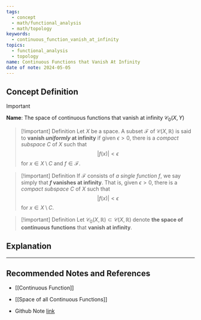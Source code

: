 ```yaml
---
tags:
  - concept
  - math/functional_analysis
  - math/topology
keywords:
  - continuous_function_vanish_at_infinity
topics:
  - functional_analysis
  - topology
name: Continuous Functions that Vanish At Infinity
date of note: 2024-05-05
---
```


## Concept Definition

>[!important]
>**Name**:  The space of continuous functions that vanish at infinity $\mathcal{C}_0(X, Y)$


>[!important] Definition
>Let $X$ be a space. A subset $\mathcal{F}$ of $\mathcal{C}(X, \mathbb{R})$ is said to **vanish _uniformly_ at infinity** if given $\epsilon > 0$, there is a *compact subspace* $C$ of $X$ such that $$|f(x)| < \epsilon$$  for $x \in X \setminus C$ and $f \in \mathcal{F}$. 


>[!important] Definition
>If $\mathcal{F}$ consists of *a single function* $f$, we say simply that **$f$ vanishes at infinity**. That is, given $\epsilon > 0$, there is a *compact subspace* $C$ of $X$ such that $$|f(x)| < \epsilon$$  for $x \in X \setminus C.$


>[!important] Definition
>Let $\mathcal{C}_0(X, \mathbb{R}) \subset \mathcal{C}(X, \mathbb{R})$ denote **the space of continuous functions** that **vanish at infinity**.


## Explanation





-----------
##  Recommended Notes and References


- [[Continuous Function]]
- [[Space of all Continuous Functions]]

- Github Note [link](https://github.com/TianpeiLuke/SelfStudyNotes/tree/master/self-study/probability_and_measure_theory)